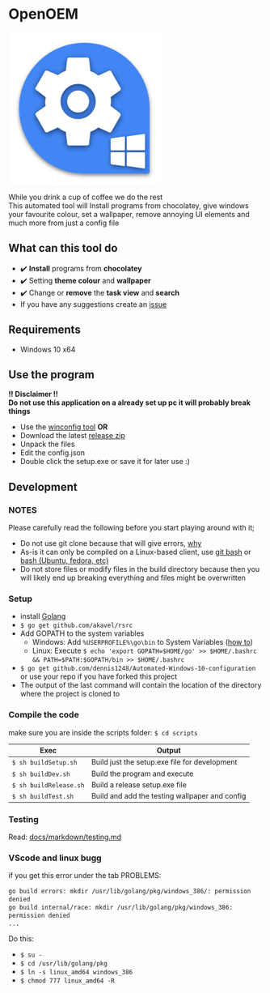 # OpenOEM
![Project logo](/src/icon-small.png?raw=true "Project logo")

While you drink a cup of coffee we do the rest  
This automated tool will Install programs from chocolatey, give windows your favourite colour, set a wallpaper, remove annoying UI elements and much more from just a config file

## What can this tool do
- :heavy_check_mark: **Install** programs from **chocolatey** 
- :heavy_check_mark: Setting **theme colour** and **wallpaper**  
- :heavy_check_mark: Change or **remove** the **task view** and **search**
- If you have any suggestions create an [issue](https://github.com/dennis1248/Automated-Windows-10-configuration/issues)

## Requirements
- Windows 10 x64  

## Use the program
**!! Disclaimer !!**  
**Do not use this application on a already set up pc it will probably break things**
- Use the [winconfig tool](https://winconfig.masterracegeeks.eu/#generator)
**OR**
- Download the latest [release zip](https://github.com/dennis1248/Automated-Windows-10-configuration/releases)
- Unpack the files
- Edit the config.json
- Double click the setup.exe or save it for later use :)

## Development
### NOTES
Please carefully read the following before you start playing around with it;
- Do not use git clone because that will give errors, [why](https://stackoverflow.com/questions/26942150/importing-go-files-in-same-folder)
-  As-is it can only be compiled on a Linux-based client, use [git bash](https://git-scm.com/downloads) or [bash (Ubuntu, fedora, etc)](https://docs.microsoft.com/en-us/windows/wsl/install-win10)
- Do not store files or modify files in the build directory because then you will likely end up breaking everything and files might be overwritten
### Setup
- install [Golang](https://golang.org/dl/)
- `$ go get github.com/akavel/rsrc`
- Add GOPATH to the system variables
  - Windows: Add `%USERPROFILE%\go\bin` to System Variables ([how to](https://www.java.com/en/download/help/path.xml))
  - Linux: Execute `$ echo 'export GOPATH=$HOME/go' >> $HOME/.bashrc && PATH=$PATH:$GOPATH/bin >> $HOME/.bashrc`
- `$ go get github.com/dennis1248/Automated-Windows-10-configuration` or use your repo if you have forked this project
- The output of the last command will contain the location of the directory where the project is cloned to
### Compile the code
make sure you are inside the scripts folder: `$ cd scripts`  

Exec | Output
--- | ---
`$ sh buildSetup.sh` | Build just the setup.exe file for development  
`$ sh buildDev.sh` | Build the program and execute  
`$ sh buildRelease.sh` | Build a release setup.exe file  
`$ sh buildTest.sh` | Build and add the testing wallpaper and config
  
### Testing
Read: [docs/markdown/testing.md](https://github.com/dennis1248/Automated-Windows-10-configuration/blob/master/docs/markdown/testing.md)

### VScode and linux bugg
if you get this error under the tab PROBLEMS:  
```
go build errors: mkdir /usr/lib/golang/pkg/windows_386/: permission denied
go build internal/race: mkdir /usr/lib/golang/pkg/windows_386: permission denied
...
```  
Do this:
- `$ su -`
- `$ cd /usr/lib/golang/pkg`
- `$ ln -s linux_amd64 windows_386`
- `$ chmod 777 linux_amd64 -R`
